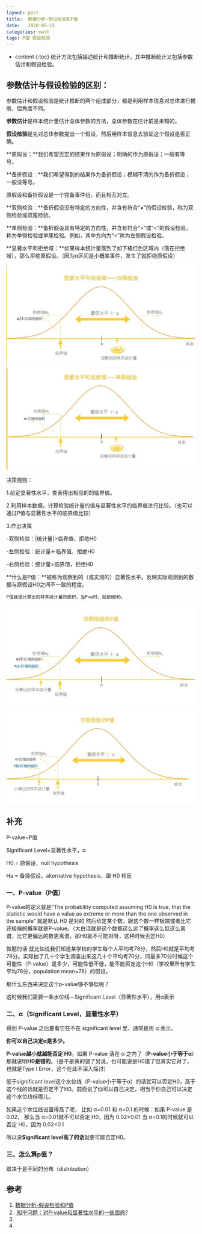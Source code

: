 ```yaml
---
layout: post
title:  数据分析-假设检验和P值
date:   2020-05-15
categories: math 
tags: P值 假设检验
---
```

* content
{:toc}
统计方法包括描述统计和推断统计，其中推断统计又包括参数估计和假设检验。













## **参数估计与假设检验的区别**：

参数估计和假设检验是统计推断的两个组成部分，都是利用样本信息对总体进行推断，但角度不同。

**参数估计**是样本统计量估计总体参数的方法，总体参数在估计前是未知的。

**假设检验**是先对总体参数提出一个假设，然后用样本信息去验证这个假设是否正确。



**原假设：**我们希望否定的结果作为原假设；明确的作为原假设；一般有等号。

**备折假设：**我们希望得到的结果作为备折假设；模糊不清的作为备折假设；一般没等号。

原假设和备折假设是一个完备事件组，而且相互对立。

**双侧检验：**备折假设没有特定的方向性，并含有符合“≠”的假设检验，称为双侧检验或双尾检验。

**单侧检验：**备折假设具有特定的方向性，并含有符合“>”或“<”的假设检验，称为单侧检验或单尾检验。例如，其中方向为“<”称为左侧假设检验。

**显著水平和拒绝域：**如果样本统计量落到了如下橘红色区域内（落在拒绝域），那么拒绝原假设。（因为α区间是小概率事件，发生了就拒绝原假设）



<center><img src="https://raw.githubusercontent.com/HG1227/image/master/img_tuchuang/20200515085027.png"></center>

<center><img src="https://raw.githubusercontent.com/HG1227/image/master/img_tuchuang/20200515085243.png"></center>

决策规则：

1.给定显著性水平，查表得出相应的的临界值。

2.利用样本数据，计算检验统计量的值与显著性水平的临界值进行比较。（也可以通过P值与显著性水平的临界值比较）

3.作出决策

-双侧检验：\|统计量\|>临界值，拒绝H0

-左侧检验：统计量<-临界值，拒绝H0

-右侧检验：统计量>临界值，拒绝H0



**什么是P值：**被称为观察到的（或实测的）显著性水平。反映实际观测到的数据与原假设H0之间不一致的程度。

```text
P值就是计算出的样本统计量的面积，当P<α时，就拒绝H0。
```



<center><img src="https://raw.githubusercontent.com/HG1227/image/master/img_tuchuang/20200515085604.png"></center>

<center><img src="https://raw.githubusercontent.com/HG1227/image/master/img_tuchuang/20200515085720.png"></center>



## 补充

P-value=P值

Significant Level=显著性水平，α

H0 = 原假设，null hypothesis

Ha = 备择假设，alternative hypothesis，跟 H0 相反



### 一、P-value（P值）

P-value的定义就是“The probability computed assuming H0 is true, that the statistic would have a value as extreme or more than the one observed in the sample”
就是默认 H0 是对的 然后给定某个数，跟这个数一样极端或者比它还极端的概率就是P-value。（大白话就是这个数都这么远了概率这么低这么离谱，比它更偏远的数更离谱，那H0就不可能对呀，这种时候否定H0）

做题的话 就比如说我们知道某学校的学生每个人平均考78分，然后H0就是平均考78分。实际抽了几十个学生调查出来这几十个平均考70分，问最多70分时候这个可能性（P-value）是多少，可能性低不低，能不能否定这个H0（学校里所有学生平均78分，population mean=78）的假设。

那什么东西来决定这个p-value够不够低呢？

这时候我们需要一条水位线—Significant Level（显著性水平），用α表示





### 二、α（Significant Level，显著性水平）

得到 P-value 之后要看它在不在 significant level 里，通常是用 α 表示。

**你可以自己决定α是多少。**

**P-value越小就越能否定 H0**。如果 P-value 落在 α 之内了（**P-value小于等于α**）那就说明**H0是错的**。（是不是真的错了另说，也可能说是H0错了但其实它对了，也就是Type I Error，这个在此不深入探讨）

低于significant level这个水位线（P-value小于等于α）的话就可以否定H0，高于这个线的话就是否定不了H0。前面说了你可以自己决定，相当于你自己可以决定这个水位线标哪儿。

如果这个水位线设置得高了呢，
比如 α=0.01 和 α=0.1 的时候：如果 P-value 是0.02，
那么当 α=0.01就不可以否定 H0，因为 0.02>0.01
当 α=0.1的时候就可以否定 H0，因为 0.02<0.1

所以说**Significant level高了的话**就更可能否定H0。



### 三、怎么算p值？

取决于是不同的分布（distribution）



## 参考

1. <a href="https://zhuanlan.zhihu.com/p/31424138" blank="">数据分析-假设检验和P值</a> 
2. <a href="https://www.zhihu.com/question/23680352/answer/144892542" blank=""> 知乎问题：对P-value和显著性水平的一些困惑?</a> 
3. <a href="" blank=""></a>
4. <a href="" blank=""></a>